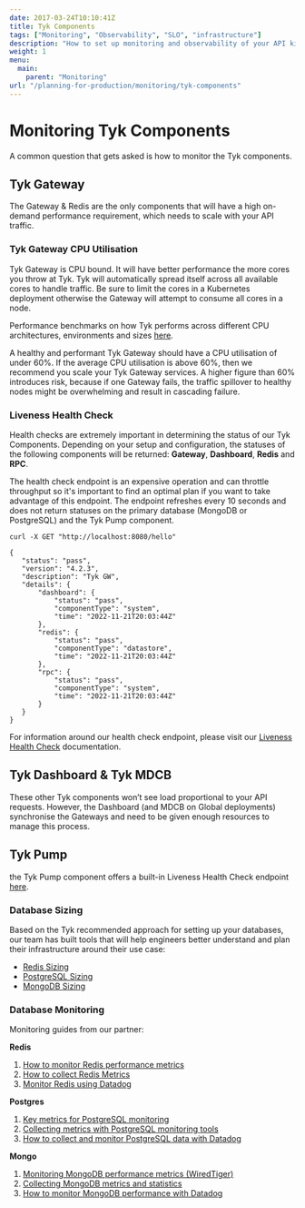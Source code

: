 ```yaml
---
date: 2017-03-24T10:10:41Z
title: Tyk Components
tags: ["Monitoring", "Observability", "SLO", "infrastructure"]
description: "How to set up monitoring and observability of your API kingdom"
weight: 1
menu:
  main:
    parent: "Monitoring"
url: "/planning-for-production/monitoring/tyk-components"
---
```




# Monitoring Tyk Components

A common question that gets asked is how to monitor the Tyk components.



## Tyk Gateway

The Gateway & Redis are the only components that will have a high on-demand performance requirement, which needs to scale with your API traffic.

### Tyk Gateway CPU Utilisation

Tyk Gateway is CPU bound. It will have better performance the more cores you throw at Tyk. Tyk will automatically spread itself across all available cores to handle traffic. Be sure to limit the cores in a Kubernetes deployment otherwise the Gateway will attempt to consume all cores in a node.

Performance benchmarks on how Tyk performs across different CPU architectures, environments and sizes [here](https://tyk.io/performance-benchmarks/).

A healthy and performant Tyk Gateway should have a CPU utilisation of under 60%. If the average CPU utilisation is above 60%, then we recommend you scale your Tyk Gateway services. A higher figure than 60% introduces risk, because if one Gateway fails, the traffic spillover to healthy nodes might be overwhelming and result in cascading failure.


### Liveness Health Check

Health checks are extremely important in determining the status of our Tyk Components. Depending on your setup and configuration, the statuses of the following components will be returned: **Gateway**, **Dashboard**, **Redis** and **RPC**. 

The health check endpoint is an expensive operation and can throttle throughput so it's important to find an optimal plan if you want to take advantage of this endpoint. The endpoint refreshes every 10 seconds and does not return statuses on the primary database (MongoDB or PostgreSQL) and the Tyk Pump component.


```
curl -X GET "http://localhost:8080/hello"

{
   "status": "pass",
   "version": "4.2.3",
   "description": "Tyk GW",
   "details": {
       "dashboard": {
           "status": "pass",
           "componentType": "system",
           "time": "2022-11-21T20:03:44Z"
       },
       "redis": {
           "status": "pass",
           "componentType": "datastore",
           "time": "2022-11-21T20:03:44Z"
       },
       "rpc": {
           "status": "pass",
           "componentType": "system",
           "time": "2022-11-21T20:03:44Z"
       }
   }
}
```

For information around our health check endpoint, please visit our [Liveness Health Check](/docs/planning-for-production/ensure-high-availability/health-check/) documentation.

## Tyk Dashboard & Tyk MDCB

These other Tyk components won’t see load proportional to your API requests.  However, the Dashboard (and MDCB on Global deployments) synchronise the Gateways and need to be given enough resources to manage this process.

## Tyk Pump

the Tyk Pump component offers a built-in Liveness Health Check endpoint [here](/docs/tyk-pump/tyk-pump-configuration/tyk-pump-environment-variables/#health-check).



### Database Sizing

Based on the Tyk recommended approach for setting up your databases, our team has built tools that will help engineers better understand and plan their infrastructure around their use case:



* [Redis Sizing](https://tyk.io/docs/planning-for-production/redis-sizing/)
* [PostgreSQL Sizing](https://tyk.io/docs/planning-for-production/database-settings/postgresql/#postgresql-sizing)
* [MongoDB Sizing](https://tyk.io/docs/planning-for-production/database-settings/mongodb-sizing/)


### Database Monitoring

Monitoring guides from our partner:

**Redis**
1. [How to monitor Redis performance metrics](https://www.datadoghq.com/blog/how-to-monitor-redis-performance-metrics/)
2. [How to collect Redis Metrics](https://www.datadoghq.com/blog/how-to-collect-redis-metrics/)
3. [Monitor Redis using Datadog](https://www.datadoghq.com/blog/monitor-redis-using-datadog/)


**Postgres**
1. [Key metrics for PostgreSQL monitoring](https://www.datadoghq.com/blog/postgresql-monitoring/)
2. [Collecting metrics with PostgreSQL monitoring tools](https://www.datadoghq.com/blog/postgresql-monitoring-tools/)
3. [How to collect and monitor PostgreSQL data with Datadog](https://www.datadoghq.com/blog/collect-postgresql-data-with-datadog/)


**Mongo**

1. [Monitoring MongoDB performance metrics (WiredTiger)](https://www.datadoghq.com/blog/monitoring-mongodb-performance-metrics-wiredtiger/)
2. [Collecting MongoDB metrics and statistics](https://www.datadoghq.com/blog/collecting-mongodb-metrics-and-statistics/)
3. [How to monitor MongoDB performance with Datadog](https://www.datadoghq.com/blog/monitor-mongodb-performance-with-datadog/)
